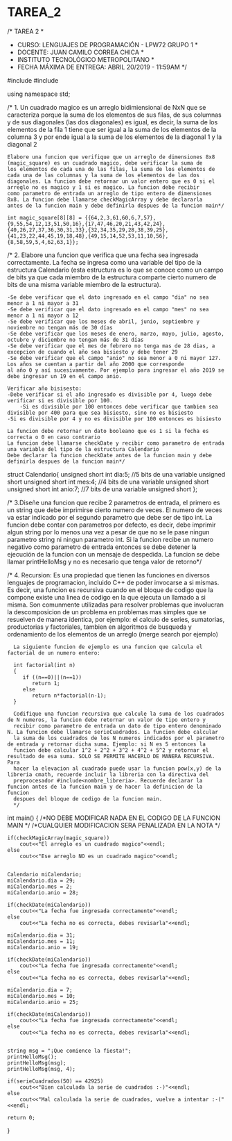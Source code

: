 # TAREA_2
/* TAREA 2                                               *
*  CURSO: LENGUAJES DE PROGRAMACIÓN - LPW72 GRUPO 1      *
*  DOCENTE: JUAN CAMILO CORREA CHICA                     *
*  INSTITUTO TECNOLÓGICO METROPOLITANO                   *
*  FECHA MÁXIMA DE ENTREGA: ABRIL 20/2019 - 11:59AM      */

#include<iostream>
#include<string>


using namespace std;

/* 1. Un cuadrado magico es un arreglo bidimiensional de NxN que se caracteriza porque la suma de los elementos de sus filas,
	de sus columnas y de sus diagonales (las dos diagonales) es igual, es decir, la suma de los elementos de la fila 1 tiene que
	ser igual a la suma de los elementos de la columna 3 y por ende igual a la suma de los elementos de la diagonal 1 y la diagonal 2
	
	Elabore una funcion que verifique que un arreglo de dimensiones 8x8 (magic_square) es un cuadrado magico, debe verificar la suma de 
	los elementos de cada una de las filas, la suma de los elementos de cada una de las columnas y la suma de los elementos de las dos
	diagonales. La funcion debe retornar un valor entero que es 0 si el arreglo no es magico y 1 si es magico. La funcion debe recibir
	como parametro de entrada un arreglo de tipo entero de dimensiones 8x8. La funcion debe llamarse checkMagicArray y debe declararla
	antes de la funcion main y debe definirla despues de la funcion main*/
		
	int magic_square[8][8] = {{64,2,3,61,60,6,7,57},{9,55,54,12,13,51,50,16},{17,47,46,20,21,43,42,24},{40,26,27,37,36,30,31,33},{32,34,35,29,28,38,39,25},{41,23,22,44,45,19,18,48},{49,15,14,52,53,11,10,56},{8,58,59,5,4,62,63,1}};
	
		
/* 2. Elabore una funcion que verifica que una fecha sea ingresada correctamente. La fecha se ingresa como una variable del tipo de la 
	estructura Calendario (esta estructura es lo que se conoce como un campo de bits ya que cada miembro de la estructura comparte cierto
	numero de bits de una misma variable miembro de la estructura). 
	
	-Se debe verificar que el dato ingresado en el campo "dia" no sea menor a 1 ni mayor a 31
	-Se debe verificar que el dato ingresado en el campo "mes" no sea menor a 1 ni mayor a 12
	-Se debe verificar que los meses de abril, junio, septiembre y noviembre no tengan más de 30 días
	-Se debe verificar que los meses de enero, marzo, mayo, julio, agosto, octubre y diciembre no tengan más de 31 días
	-Se debe verificar que el mes de febrero no tenga mas de 28 dias, a excepcion de cuando el año sea bisiesto y debe tener 29
	-Se debe verificar que el campo "anio" no sea menor a 0 ni mayor 127. Los años se cuentan a partir del año 2000 que corresponde
	al año 0 y así sucesivamente. Por ejemplo para ingresar el año 2019 se debe ingresar un 19 en el campo anio.
	
	Verificar año bisisesto:
	-Debe verificar si el año ingresado es divisible por 4, luego debe verificar si es divisible por 100.
	    -Si es divisible por 100 entonces debe verificar que tambien sea divisible por 400 para que sea bisiesto, sino no es bisiesto
	-Si es divisible por 4 y no es divisible por 100 entonces es bisiesto
	
	La funcion debe retornar un dato booleano que es 1 si la fecha es correcta o 0 en caso contrario
	La funcion debe llamarse checkDate y recibir como parametro de entrada una variable del tipo de la estructura Calendario
	Debe declarar la funcion checkDate antes de la funcion main y debe definirla despues de la funcion main*/
	
struct Calendario{
  unsigned short int dia:5; //5 bits de una variable unsigned short
  unsigned short int mes:4; //4 bits de una variable unsigned short
  unsigned short int anio:7; //7 bits de una variable unsigned short
};


/* 3.Diseñe una funcion que recibe 2 parametros de entrada, el primero es un string que debe imprimirse cierto numero de veces. 
    El numero de veces va estar indicado por el segundo parametro que debe ser de tipo int. La funcion debe contar con parametros
	por defecto, es decir, debe imprimir algun string por lo menos una vez a pesar de que no se le pase ningun parametro string ni ningun
	parametro int. Si la funcion recibe un numero negativo como parametro de entrada entonces se debe detener la ejecución de la funcion
    con un mensaje de despedida. La funcion se debe llamar printHelloMsg y no es necesario que tenga valor de retorno*/
	
   
/* 4. Recursion: Es una propiedad que tienen las funciones en diversos lenguajes de programacion, incluido C++ de poder invocarse a si mismas.
	  Es decir, una funcion es recursiva cuando en el bloque de codigo que la compone existe una linea de codigo en la que ejecuta un llamado
	  a si misma. Son comunmente utilizadas para resolver problemas que involucran la descomposicion de un problema en problemas mas simples
	  que se resuelven de manera identica, por ejemplo: el calculo de series, sumatorias, productorias y factoriales, tambien en algoritmos
	  de busqueda y ordenamiento de los elementos de un arreglo (merge search por ejemplo)
	  
	  La siguiente funcion de ejemplo es una funcion que calcula el factorial de un numero entero:
	  
	  int factorial(int n)
	  {
         if ((n==0)||(n==1))
			return 1;
         else
			return n*factorial(n-1);
	  }
	  
	  Codifique una funcion recursiva que calcule la suma de los cuadrados de N numeros, la funcion debe retornar un valor de tipo entero y
	  recibir como parametro de entrada un dato de tipo entero denominado N. La funcion debe llamarse serieCuadrados. La funcion debe calcular
	  la suma de los cuadrados de los N numeros indicados por el parametro de entrada y retornar dicha suma. Ejemplo: si N es 5 entonces la
	  funcion debe calcular 1^2 + 2^2 + 3^2 + 4^2 + 5^2 y retornar el resultado de esa suma. SOLO SE PERMITE HACERLO DE MANERA RECURSIVA. Para
	  hacer la elevacion al cuadrado puede usar la funcion pow(x,y) de la libreria cmath, recuerde incluir la libreria con la directiva del
	  preprocesador #include<nombre_libreria>. Recuerde declarar la funcion antes de la funcion main y de hacer la definicion de la funcion
	  despues del bloque de codigo de la funcion main.
	  */
	  

int main()
{
	/*NO DEBE MODIFICAR NADA EN EL CODIGO DE LA FUNCION MAIN */
	/*CUALQUIER MODIFICACION SERA PENALIZADA EN LA NOTA */
	
	if(checkMagicArray(magic_square))
		cout<<"El arreglo es un cuadrado magico"<<endl;
	else
		cout<<"Ese arreglo NO es un cuadrado magico"<<endl;
	
	
	Calendario miCalendario;
	miCalendario.dia = 29;
	miCalendario.mes = 2;
	miCalendario.anio = 28;
	
	if(checkDate(miCalendario))
		cout<<"La fecha fue ingresada correctamente"<<endl;
	else
		cout<<"La fecha no es correcta, debes revisarla"<<endl;
	
	miCalendario.dia = 31;
	miCalendario.mes = 11;
	miCalendario.anio = 19;
	
	if(checkDate(miCalendario))
		cout<<"La fecha fue ingresada correctamente"<<endl;
	else
		cout<<"La fecha no es correcta, debes revisarla"<<endl;
	
	miCalendario.dia = 7;
	miCalendario.mes = 10;
	miCalendario.anio = 25;
	
	if(checkDate(miCalendario))
		cout<<"La fecha fue ingresada correctamente"<<endl;
	else
		cout<<"La fecha no es correcta, debes revisarla"<<endl;
		
	
	string msg = "¡Que comience la fiesta!";
	printHelloMsg();
	printHelloMsg(msg);
	printHelloMsg(msg, 4);
	
	if(serieCuadrados(50) == 42925)
		cout<<"Bien calculada la serie de cuadrados :-)"<<endl;
	else
		cout<<"Mal calculada la serie de cuadrados, vuelve a intentar :-("<<endl;
	
	return 0;
}
